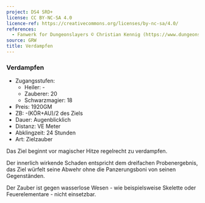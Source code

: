 ```yaml
---
project: DS4 SRD+
license: CC BY-NC-SA 4.0
licence-ref: https://creativecommons.org/licenses/by-nc-sa/4.0/
references: 
  - Fanwerk for Dungeonslayers © Christian Kennig (https://www.dungeonslayers.net/)
source: GRW
title: Verdampfen
---
```


### Verdampfen

- Zugangsstufen:
  - Heiler: -
  - Zauberer: 20
  - Schwarzmagier: 18
- Preis: 1920GM
- ZB: -(KÖR+AU)/2 des Ziels
- Dauer: Augenblicklich
- Distanz: VE Meter
- Abklingzeit: 24 Stunden
- Art: Zielzauber

Das Ziel beginnt vor magischer Hitze regelrecht zu verdampfen.

Der innerlich wirkende Schaden entspricht dem dreifachen Probenergebnis, das Ziel würfelt seine Abwehr ohne die Panzerungsboni von seinen Gegenständen.

Der Zauber ist gegen wasserlose Wesen - wie beispielsweise Skelette oder Feuerelementare - nicht einsetzbar.

